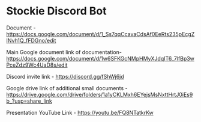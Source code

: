 # Stockie Discord Bot

Document - https://docs.google.com/document/d/1_Ss7qqCcavaCdsAf0EeRts235pEcgZINvh1Q_fFDGno/edit

Main Google document link of documentation- https://docs.google.com/document/d/1w6SFKGcNMpHMyXJdqIT6_7lfBp3wPceZdz9Wc4UaD8s/edit

Discord invite link - https://discord.gg/fShWj6jd

Google drive link of additional small documents - https://drive.google.com/drive/folders/1a1yCKLMxh6EYejsMsNxttHrtJ0iEs9b_?usp=share_link

Presentation YouTube Link - https://youtu.be/FQ8NTatkrKw
